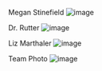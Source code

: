 Megan Stinefield
![image](https://github.com/dapark3/SpoofDetectorAuxRepo/assets/52175733/66bb60f9-46d6-49d4-85dc-4dcc20e7ebdd)

Dr. Rutter
![image](https://github.com/dapark3/SpoofDetectorAuxRepo/assets/52175733/0c11e427-6f72-4511-961f-67af8819f854)

Liz Marthaler
![image](https://github.com/dapark3/SpoofDetectorAuxRepo/assets/52175733/c50758e0-5561-4b24-884d-2af94a9dfdbd)

Team Photo
![image](https://github.com/dapark3/SpoofDetectorAuxRepo/assets/52175733/70910ab4-cf23-468a-936c-d234ee182358)
